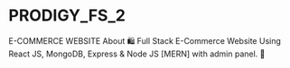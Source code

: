# PRODIGY_FS_2
E-COMMERCE WEBSITE
About
🛍️ Full Stack E-Commerce Website Using React JS, MongoDB, Express & Node JS [MERN] with admin panel. 🛒
